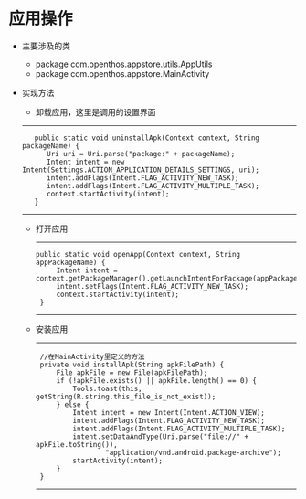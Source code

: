 # 应用操作

- 主要涉及的类
  - package com.openthos.appstore.utils.AppUtils
  - package com.openthos.appstore.MainActivity
- 实现方法
  
     - 卸载应用，这里是调用的设置界面
     ***
         public static void uninstallApk(Context context, String packageName) {
            Uri uri = Uri.parse("package:" + packageName);
            Intent intent = new Intent(Settings.ACTION_APPLICATION_DETAILS_SETTINGS, uri);
            intent.addFlags(Intent.FLAG_ACTIVITY_NEW_TASK);
            intent.addFlags(Intent.FLAG_ACTIVITY_MULTIPLE_TASK);
            context.startActivity(intent);
         }
     ***          
     - 打开应用
        ****
           public static void openApp(Context context, String appPackageName) {
                Intent intent = context.getPackageManager().getLaunchIntentForPackage(appPackageName);
                intent.setFlags(Intent.FLAG_ACTIVITY_NEW_TASK);
                context.startActivity(intent);
            }
        ***
     - 安装应用
        ****
            //在MainActivity里定义的方法
            private void installApk(String apkFilePath) {
                File apkFile = new File(apkFilePath);
                if (!apkFile.exists() || apkFile.length() == 0) {
                    Tools.toast(this, getString(R.string.this_file_is_not_exist));
                } else {
                    Intent intent = new Intent(Intent.ACTION_VIEW);
                    intent.addFlags(Intent.FLAG_ACTIVITY_NEW_TASK);
                    intent.addFlags(Intent.FLAG_ACTIVITY_MULTIPLE_TASK);
                    intent.setDataAndType(Uri.parse("file://" + apkFile.toString()),
                            "application/vnd.android.package-archive");
                    startActivity(intent);
                }
            }
        ***
